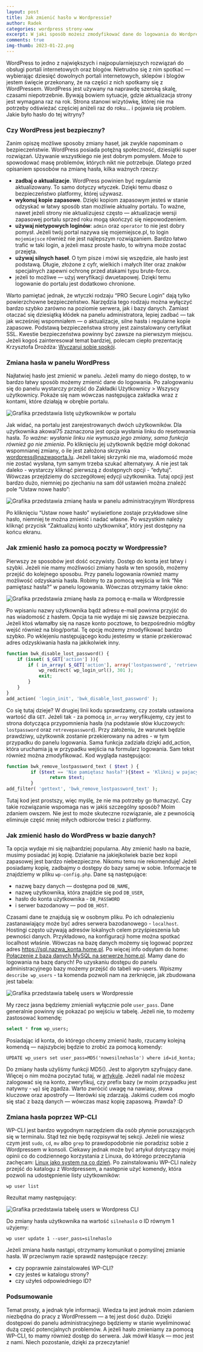 ```yaml
---
layout: post
title: Jak zmienić hasło w Wordpressie?
author: Radek
categories: wordpress strony-www
excerpt: W jaki sposób możesz zmodyfikować dane do logowania do Wordpressa? Czy zmiana hasła jest trudna? Więcej informacji we wpisie.
comments: true
img-thumb: 2023-01-22.png
---
```

WordPress to jedno z największych i najpopularniejszych rozwiązań do obsługi portali internetowych oraz blogów. Nietrudno się z nim spotkać — wybierając dziesięć dowolnych portali internetowych, sklepów i blogów jestem święcie przekonany, że na części z nich spotkamy się z WordPressem. 
WordPress jest używany na naprawdę szeroką skalę, czasami niepotrzebnie. Bywają bowiem sytuacje, gdzie aktualizacja strony jest wymagana raz na rok. Strona stanowi wizytówkę, której nie ma potrzeby odświeżać częściej aniżeli raz do roku… i pojawia się problem. Jakie było hasło do tej witryny? 

### Czy WordPress jest bezpieczny?
Zanim opiszę możliwe sposoby zmiany haseł, jak zwykle napominam o bezpieczeństwie. WordPress posiada potężną społeczność, dziesiątki super rozwiązań. Używanie wszystkiego nie jest dobrym pomysłem. Może to spowodować masę problemów, których nikt nie potrzebuje. Dlatego przed opisaniem sposobów na zmianę hasła, kilka ważnych rzeczy:
* **zadbaj o aktualizacje**. WordPress powinien być regularnie aktualizowany. To samo dotyczy wtyczek. Dzięki temu dbasz o bezpieczeństwo platformy, której używasz.
* **wykonuj kopie zapasowe**. Dzięki kopiom zapasowym jesteś w stanie odzyskać w łatwy sposób stan możliwie aktualny portalu. To ważne, nawet jeżeli strony nie aktualizujesz często — aktualizacje wersji zapasowej portalu sprzed roku mogą skończyć się niepowodzeniem. 
* **używaj nietypowych loginów**: ```admin``` oraz ```operator``` to nie jest dobry pomysł. Jeżeli twój portal nazywa się mojemiejsce.pl, to login ```mojemiejsce``` również nie jest najlepszym rozwiązaniem. Bardzo łatwo trafić w taki login, a jeżeli masz proste hasło, to witryna może zostać przejęta.
* **używaj silnych haseł**. O tym pisze i mówi się wszędzie, ale hasło jest podstawą. Długie, złożone z cyfr, wielkich i małych liter oraz znaków specjalnych zapewni ochronę przed atakami typu brute-force.
* jeżeli to możliwe — użyj weryfikacji dwuetapowej. Dzięki temu logowanie do portalu jest dodatkowo chronione.

Warto pamiętać jednak, że wtyczki rodzaju “PRO Secure Login” dają tylko powierzchowne bezpieczeństwo. Narzędzia tego rodzaju można wyłączyć bardzo szybko zarówno na poziomie serwera, jak i bazy danych. Zamiast otaczać się dziesiątką kłódek na panelu administratora, lepiej zadbać — tak jak wcześniej wspomniałem — o aktualizacje, silne hasła i regularne kopie zapasowe. Podstawą bezpieczeństwa strony jest zainstalowany certyfikat SSL. 
Kwestie bezpieczeństwa powinny być zawsze na pierwszym miejscu. Jeżeli kogoś zainteresował temat bardziej, polecam ciepło prezentację Krzysztofa Drożdża: [Wyczaruj sobie spokój](https://wpmagus.pl/prezentacje/wyczaruj-sobie-spokoj/).

### Zmiana hasła w panelu WordPress
Najłatwiej hasło jest zmienić w panelu. Jeżeli mamy do niego dostęp, to w bardzo łatwy sposób możemy zmienić dane do logowania. 
Po zalogowaniu się do panelu wystarczy przejść do Zakładki Użytkownicy > Wszyscy użytkownicy. Pokaże się nam wówczas następująca zakładka wraz z kontami, które działają w obrębie portalu.

![Grafika przedstawia listę użytkowników w portalu]({{site.baseurl}}/img/post-img/2023-01-22/wordpress-lista-uzytkownikow.png)

Jak widać, na portalu jest zarejestrowanych dwóch użytkowników. Dla użytkownika akowal75 zaznaczona jest opcja wysłania linku do resetowania hasła. *To ważne: wysłanie linku nie wymusza jego zmiany, sama funkcja również go nie zmienia*. Po kliknięciu jej użytkownik będzie mógł dokonać wspomnianej zmiany, o ile jest założona skrzynka wordpress@nazwaporta.lu. Jeżeli takiej skrzynki nie ma, wiadomość może nie zostać wysłana, tym samym trzeba szukać alternatywy. A nie jest tak daleko - wystarczy kliknąć pierwszą z dostępnych opcji - “edytuj”. Wówczas przejdziemy do szczegółowej edycji użytkownika.
Tutaj opcji jest bardzo dużo, niemniej po zjechaniu na sam dół ustawień można znaleźć pole “Ustaw nowe hasło”: 

![Grafika przedstawia zmianę hasła w panelu administracyjnym Wordpress]({{site.baseurl}}/img/post-img/2023-01-22/zmiana-hasla-uzytkownika-dashbord.png)

Po kliknięciu  “Ustaw nowe hasło” wyświetlone zostaje przykładowe silne hasło, niemniej te można zmienić i nadać własne. Po wszystkim należy kliknąć przycisk “Zaktualizuj konto użytkownika”, który jest dostępny na końcu ekranu.

### Jak zmienić hasło za pomocą poczty w Wordpressie?
Pierwszy ze sposobów jest dość oczywisty. Dostęp do konta jest łatwy i szybki. Jeżeli nie mamy możliwości zmiany hasła w ten sposób, możemy przejść do kolejnego sposobu. 
Przy panelu logowania również mamy możliwość odzyskania hasła. Robimy to za pomocą wejścia w link “Nie pamiętasz hasła?” w panelu logowania. Wówczas otrzymamy takie okno: 

![Grafika przedstawia zmianę hasła za pomocą e-maila w Wordpressie]({{site.baseurl}}/img/post-img/2023-01-22/wordpress-zmian-hasla-uzytkownika.png)

Po wpisaniu nazwy użytkownika bądź adresu e-mail powinna przyjść do nas wiadomość z hasłem. 
Opcja ta nie wydaje mi się zawsze bezpieczna. Jeżeli ktoś włamałby się na nasze konto pocztowe, to bezpośrednio mógłby wejść również na blog/portal. Tę opcję możemy zmodyfikować bardzo szybko. 
Po wklejeniu następującego kodu jesteśmy w stanie przekierować adres odzyskiwania hasła na jakikolwiek inny. 
```php
function bwk_disable_lost_password() {
    if (isset( $_GET['action'] )){
        if ( in_array( $_GET['action'], array('lostpassword', 'retrievepassword') ) ) {
            wp_redirect( wp_login_url(), 301 );
            exit;
        }
    }
}
add_action( 'login_init', 'bwk_disable_lost_password' );
```
Co się tutaj dzieje? W drugiej linii kodu sprawdzamy, czy została ustawiona wartość dla `GET`. Jeżeli tak - za pomocą `in_array` weryfikujemy, czy jest to strona dotycząca przypomnienia hasła (na podstawie słów kluczowych: `lostpassword` oraz `retrevepassword`). Przy założeniu, że warunek będzie prawdziwy, użytkownik zostanie przekierowany na adres - w tym przypadku do panelu logowania. Sama funkcja zadziała dzięki add_action, która uruchamia ją w przypadku wejścia na formularz logowania.
Sam tekst również można zmodyfikować. Kod wygląda następująco:
```php
function bwk_remove_lostpassword_text ( $text ) {
         if ($text == 'Nie pamiętasz hasła?'){$text = 'Kliknij w pajacyka!';}
                return $text;
         }
add_filter( 'gettext', 'bwk_remove_lostpassword_text' );
```
Tutaj kod jest prostszy, więc myślę, że nie ma potrzeby go tłumaczyć. 
Czy takie rozwiązanie wspomaga nas w jakiś szczególny sposób? Moim zdaniem owszem. Nie jest to może skuteczne rozwiązanie, ale z pewnością eliminuje część mniej miłych odbiorców treści z platformy.

### Jak zmienić hasło do WordPress w bazie danych?
Ta opcja wydaje mi się najbardziej popularna. Aby zmienić hasło na bazie, musimy posiadać jej kopię. Działanie na jakiejkolwiek bazie bez kopii zapasowej jest bardzo niebezpieczne. Nikomu temu nie rekomenduję! Jeżeli posiadamy kopię, zadbajmy o dostępy do bazy samej w sobie. Informacje te znajdziemy w pliku `wp-config.php`. Dane są następujące:
* nazwę bazy danych — dostępna pod `DB_NAME`,
* nazwę użytkownika, która znajdzie się pod `DB_USER`,
* hasło do konta użytkownika -  `DB_PASSWORD`
* i serwer bazodanowy — pod `DB_HOST`.

Czasami dane te znajdują się w osobnym pliku. Po ich odnalezieniu zastanawiający może być adres serwera bazodanowego - `localhost`. Hostingi często używają adresów lokalnych celem przyśpieszenia lub pewności danych. Przykładowo, na konfiguracji home można spotkać localhost właśnie. Wówczas na bazę danych możemy się logować poprzez adres https://sql.nazwa_konta.home.pl. Po więcej info odsyłam do home: [Połączenie z bazą danych MySQL na serwerze home.pl](https://pomoc.home.pl/baza-wiedzy/polaczenie-z-baza-danych-mysql-na-serwerze-w-home-pl).
Mamy dane do logowania na bazę danych! Po uzyskaniu dostępu do panelu administracyjnego bazy możemy przejść do tabeli wp-users. Wpiszmy `describe wp_users` - ta komenda pozwoli nam na zerknięcie, jak zbudowana jest tabela:

![Grafika przedstawia tabelę users w Wordpressie]({{site.baseurl}}/img/post-img/2023-01-22/tabela-users-wordpress.png)

My rzecz jasna będziemy zmieniali wyłącznie pole `user_pass`. Dane generalnie powinny się pokazać po wejściu w tabelę. Jeżeli nie, to możemy zastosować komendę:
```sql
select * from wp_users;
```
Posiadając id konta, do którego chcemy zmienić hasło, rzucamy kolejną komendą — najszybciej będzie to zrobić za pomocą komendy:
```
UPDATE wp_users set user_pass=MD5('nowesilnehaslo') where id=id_konta;
 ```
Do zmiany hasła użyliśmy funkcji MD5(). Jest to algorytm szyfrujący dane. Więcej o nim można poczytać tutaj, w [artykule](https://repozytorium.ukw.edu.pl/bitstream/handle/item/3558/Implementacja%20algorytmu%20funkcji%20skrotu%20MD5%20w%20jezyku%20C%2B%2B.pdf?sequence=1&isAllowed=y).
Jeżeli nadal nie możesz zalogować się na konto, zweryfikuj, czy prefix bazy (w moim przypadku jest natywny - `wp`) się zgadza. Warto zwrócić uwagę na nawiasy, słowa kluczowe oraz apostrofy — literówki się zdarzają. Jakimś cudem coś mogło się stać z bazą danych — wówczas masz kopię zapasową. Prawda? :D

### Zmiana hasła poprzez WP-CLI
WP-CLI jest bardzo wygodnym narzędziem dla osób płynnie poruszających się w terminalu. Stąd też nie będę rozpisywał tej sekcji. Jeżeli nie wiesz czym jest `sudo`, `cd`, `mv` albo `grep` to prawdopodobnie nie poradzisz sobie z Wordpressem w konsoli. Ciekawy jednak może być artykuł dotyczący mojej opinii co do codziennego korzystania z Linuxa, do którego przeczytania zachęcam: [Linux jako system na co dzień](https://radek024.github.io/blog/offtopic/linux/2019/11/22/linux-system-na-co-dzien/).
Po zainstalowaniu WP-CLI należy przejść do katalogu z Wordpressem, a następnie użyć komendy, która pozwoli na udostępnienie listy użytkowników: 
```
wp user list
```
Rezultat mamy następujący:

![Grafika przedstawia tabelę users w Wordpress CLI]({{site.baseurl}}/img/post-img/2023-01-22/tabela-users-wordpress-cli.png)

Do zmiany hasła użytkownika na wartość `silnehaslo` o ID równym 1 użyjemy: 
```
wp user update 1 --user_pass=silnehaslo
```
Jeżeli zmiana hasła nastąpi, otrzymamy komunikat o pomyślnej zmianie hasła. W przeciwnym razie sprawdź następujące rzeczy:
* czy poprawnie zainstalowałeś WP-CLI?
* czy jesteś w katalogu strony?
* czy użyłeś odpowiedniego ID?

### Podsumowanie
Temat prosty, a jednak tyle informacji. Wiedza ta jest jednak moim zdaniem niezbędna do pracy z WordPressem — a tej jest dość dużo. Dzięki dostępowi do panelu administracyjnego będziemy w stanie wyeliminować dużą część potencjalnych problemów. A jeżeli hasło zmieniamy za pomocą WP-CLI, to mamy również dostęp do serwera. Jak mówił klasyk — moc jest z nami. Niech pozostanie, dzięki za przeczytanie!
